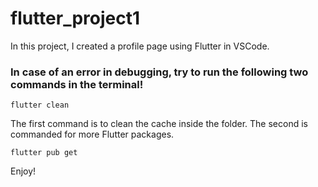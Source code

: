 # flutter_project1
In this project, I created a profile page using Flutter in VSCode.

### In case of an error in debugging, try to run the following two commands in the terminal!

```
flutter clean
```

The first command is to clean the cache inside the folder. The second is commanded for more Flutter packages.
```
flutter pub get
```

Enjoy!
